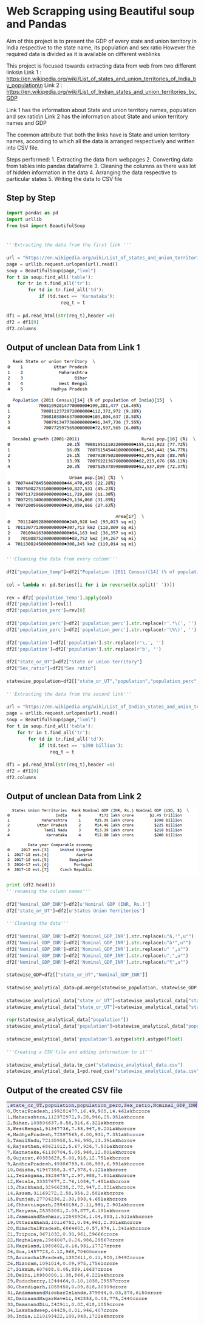 # Web Scrapping using Beautiful soup and Pandas

Aim of this project is to present the GDP of every state and union territory in India respective to the state name, its population and sex ratio
However the required data is divided as it is available on different weblinks 

This project is focused towards extracting data from web from two different links\n
Link 1 : https://en.wikipedia.org/wiki/List_of_states_and_union_territories_of_India_by_population\n
Link 2 : https://en.wikipedia.org/wiki/List_of_Indian_states_and_union_territories_by_GDP

Link 1 has the information about State and union territory names, population and sex ratio\n
Link 2 has the information about State and union territory names and GDP

The common attribute that both the links have is State and union territory names, according to which all the data is arranged respectively 
and written into CSV file.

Steps performed:
	1. Extracting the data from webpages
	2. Converting data from tables into pandas dataframe
	3. Cleaning the columns as there was lot of hidden information in the data
	4. Arranging the data respective to particular states
	5. Writing the data to CSV file
	
## Step by Step

```python
import pandas as pd
import urllib
from bs4 import BeautifulSoup


'''Extracting the data from the first link '''

url = "https://en.wikipedia.org/wiki/List_of_states_and_union_territories_of_India_by_population"
page = urllib.request.urlopen(url).read()
soup = BeautifulSoup(page,"lxml")
for t in soup.find_all('table'):
    for tr in t.find_all('tr'):
        for td in tr.find_all('td'):
            if (td.text == 'Karnataka'):
                    req_t = t

df1 = pd.read_html(str(req_t),header =0)
df2 = df1[0]
df2.columns
```
## Output of unclean Data from Link 1
![png](images/Link1_unclean.PNG)

```python
'''Cleaning the data from every column'''

df2["population_temp"]=df2["Population (2011 Census)[14] (% of population of India)[15]"].str.replace(r'.*000000*.', '')

col = lambda x: pd.Series([i for i in reversed(x.split(' '))])

rev = df2['population_temp'].apply(col)
df2['population']=rev[1]
df2['population_perc']=rev[0]

df2['population_perc']=df2['population_perc'].str.replace(r'.*\(', '')
df2['population_perc']=df2['population_perc'].str.replace(r'\%\)', '')

df2['population']=df2['population'].str.replace(r'\,', '')
df2['population']=df2['population'].str.replace(r'b', '')

df2["state_or_UT"]=df2["State or union territory"]
df2["Sex_ratio"]=df2["Sex ratio"]

statewise_population=df2[["state_or_UT","population","population_perc","Sex_ratio"]]

'''Extracting the data from the second link'''

url = "https://en.wikipedia.org/wiki/List_of_Indian_states_and_union_territories_by_GDP"
page = urllib.request.urlopen(url).read()
soup = BeautifulSoup(page,"lxml")
for t in soup.find_all('table'):
    for tr in t.find_all('tr'):
        for td in tr.find_all('td'):
            if (td.text == '$390 billion'):
                req_t = t

df1 = pd.read_html(str(req_t),header =0)
df2 = df1[0]
df2.columns
```

## Output of unclean Data from Link 2
![png](images/Link2_unclean.PNG)

```python
print (df2.head())
'''renaming the column names'''

df2["Nominal_GDP_INR"]=df2[u'Nominal GDP (INR, Rs.)']
df2["state_or_UT"]=df2[u'States Union Territories']

'''Cleaning the data'''

df2['Nominal_GDP_INR']=df2['Nominal_GDP_INR'].str.replace(u"â‚¹",u"")
df2['Nominal_GDP_INR']=df2['Nominal_GDP_INR'].str.replace(u"â¹",u"")
df2['Nominal_GDP_INR']=df2['Nominal_GDP_INR'].str.replace(u" ",u"")
df2['Nominal_GDP_INR']=df2['Nominal_GDP_INR'].str.replace(u",",u"")
df2['Nominal_GDP_INR']=df2['Nominal_GDP_INR'].str.replace(u"₹",u"")

statewise_GDP=df2[["state_or_UT","Nominal_GDP_INR"]]

statewise_analytical_data=pd.merge(statewise_population, statewise_GDP, on='state_or_UT', how='inner')

statewise_analytical_data["state_or_UT"]=statewise_analytical_data["state_or_UT"].str.replace(u" ",u"")
statewise_analytical_data["state_or_UT"]=statewise_analytical_data["state_or_UT"].str.replace(u"Î²",u"")

repr(statewise_analytical_data["population"])
statewise_analytical_data["population"]=statewise_analytical_data["population"].str.replace(u'\xc2\x99\xc2\xa0',"")

statewise_analytical_data['population'].astype(str).astype(float)

'''Creating a CSV file and adding information to it'''

statewise_analytical_data.to_csv("statewise_analytical_data.csv")
statewise_analytical_data_1=pd.read_csv("statewise_analytical_data.csv")
```

## Output of the created CSV file
![png](images/Output.PNG)